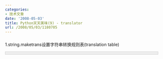 ```yaml
---
categories:
- 技术文章
date: '2008-05-03'
title: Python天天美味(9) - translator
url: /2008/05/03/1180705
---
```



### 
1.string.maketrans设置字符串转换规则表(translation table)

<div style="border: 1px solid #cccccc; padding: 4px 5px 4px 4px; background-color: #eeeeee; font-size: 13px; width: 98%;"><!--

Code highlighting produced by Actipro CodeHighlighter (freeware)

http://www.CodeHighlighter.com/

-->![](http://www.cnblogs.com/Images/OutliningIndicators/None.gif)<span style="color: #000000;">allchars&nbsp;</span><span style="color: #000000;">=</span><span style="color: #000000;">&nbsp;string.maketrans(</span><span style="color: #800000;">''</span><span style="color: #000000;">,&nbsp;</span><span style="color: #800000;">''</span><span style="color: #000000;">)</span><span style="color: #008000;">#</span><span style="color: #008000;">所有的字符串，即不替换字符串

&nbsp;&nbsp; </span>aTob = string.maketrans('a','b')<span style="color: #008000;">#将字符a转换为字符b</span></div>

### 
2.translate函数进行字符串的替换和删除，第一个参数是字符串转换规则表(translation table)，第二个参数是要删除的字符串。比如，要将字符串s中的所有e替换为a，同时要删除所有的o

<div style="border: 1px solid #cccccc; padding: 4px 5px 4px 4px; background-color: #eeeeee; font-size: 13px; width: 98%;"><!--

Code highlighting produced by Actipro CodeHighlighter (freeware)

http://www.CodeHighlighter.com/

-->![](http://www.cnblogs.com/Images/OutliningIndicators/None.gif)<span style="color: #000000;">aTob&nbsp;</span><span style="color: #000000;">=</span><span style="color: #000000;">&nbsp;string.maketrans(</span><span style="color: #800000;">'</span><span style="color: #800000;">e</span><span style="color: #800000;">'</span><span style="color: #000000;">,</span><span style="color: #800000;">'</span><span style="color: #800000;">a</span><span style="color: #800000;">'</span><span style="color: #000000;">)

![](http://www.cnblogs.com/Images/OutliningIndicators/None.gif)s&nbsp;</span><span style="color: #000000;">=</span><span style="color: #000000;">&nbsp;</span><span style="color: #800000;">'</span><span style="color: #800000;">hello&nbsp;python</span><span style="color: #800000;">'</span><span style="color: #000000;">

![](http://www.cnblogs.com/Images/OutliningIndicators/None.gif)</span><span style="color: #0000ff;">print</span><span style="color: #000000;">&nbsp;s.translate(aTob,&nbsp;</span><span style="color: #800000;">'</span><span style="color: #800000;">o</span><span style="color: #800000;">'</span><span style="color: #000000;">)</span></div>

输出结果：

hall pythn

### 
3.假如我们这样使用

<div style="border: 1px solid #cccccc; padding: 4px 5px 4px 4px; background-color: #eeeeee; font-size: 13px; width: 98%;"><!--

Code highlighting produced by Actipro CodeHighlighter (freeware)

http://www.CodeHighlighter.com/

-->![](http://www.cnblogs.com/Images/OutliningIndicators/None.gif)<span style="color: #000000;">allchars&nbsp;</span><span style="color: #000000;">=</span><span style="color: #000000;">&nbsp;string.maketrans(</span><span style="color: #800000;">''</span><span style="color: #000000;">,&nbsp;</span><span style="color: #800000;">''</span><span style="color: #000000;">)

![](http://www.cnblogs.com/Images/OutliningIndicators/None.gif)k&nbsp;</span><span style="color: #000000;">=</span><span style="color: #000000;">&nbsp;allchars.translate(allchars,&nbsp;</span><span style="color: #800000;">'</span><span style="color: #800000;">a</span><span style="color: #800000;">'</span><span style="color: #000000;">)</span></div>
allchars表示所有的字符串，而k表示从所有的字符串中去除掉字符a，就是说所有的字符，除了a，因此，我们再调用如下方法时：

<div style="border: 1px solid #cccccc; padding: 4px 5px 4px 4px; background-color: #eeeeee; font-size: 13px; width: 98%;"><!--

Code highlighting produced by Actipro CodeHighlighter (freeware)

http://www.CodeHighlighter.com/

-->![](http://www.cnblogs.com/Images/OutliningIndicators/None.gif)<span style="color: #000000;">s&nbsp;</span><span style="color: #000000;">=</span><span style="color: #000000;">&nbsp;</span><span style="color: #800000;">'</span><span style="color: #800000;">abc</span><span style="color: #800000;">'</span><span style="color: #000000;">

![](http://www.cnblogs.com/Images/OutliningIndicators/None.gif)</span><span style="color: #0000ff;">print</span><span style="color: #000000;">&nbsp;s.translate(allchars,&nbsp;k)</span></div>
字面意思是，输出&#8220;字符串s中除去任何不是字符a的字符",即，只输出字符a，因此输出结果为：

a

### 
4.现在，已经不难理解下面这个函数了

<div style="border: 1px solid #cccccc; padding: 4px 5px 4px 4px; background-color: #eeeeee; font-size: 13px; width: 98%;"><!--

Code highlighting produced by Actipro CodeHighlighter (freeware)

http://www.CodeHighlighter.com/

-->![](http://www.cnblogs.com/Images/OutliningIndicators/None.gif)<span style="color: #0000ff;">import</span><span style="color: #000000;">&nbsp;string

![](http://www.cnblogs.com/Images/OutliningIndicators/None.gif)</span><span style="color: #0000ff;">def</span><span style="color: #000000;">&nbsp;translator(frm</span><span style="color: #000000;">=</span><span style="color: #800000;">''</span><span style="color: #000000;">,&nbsp;to</span><span style="color: #000000;">=</span><span style="color: #800000;">''</span><span style="color: #000000;">,&nbsp;delete</span><span style="color: #000000;">=</span><span style="color: #800000;">''</span><span style="color: #000000;">,&nbsp;keep</span><span style="color: #000000;">=</span><span style="color: #000000;">None):

![](http://www.cnblogs.com/Images/OutliningIndicators/None.gif)&nbsp;&nbsp;&nbsp;&nbsp;</span><span style="color: #0000ff;">if</span><span style="color: #000000;">&nbsp;len(to)&nbsp;</span><span style="color: #000000;">==</span><span style="color: #000000;">&nbsp;</span><span style="color: #000000;">1</span><span style="color: #000000;">:

![](http://www.cnblogs.com/Images/OutliningIndicators/None.gif)&nbsp;&nbsp;&nbsp;&nbsp;&nbsp;&nbsp;&nbsp;&nbsp;to&nbsp;</span><span style="color: #000000;">=</span><span style="color: #000000;">&nbsp;to&nbsp;</span><span style="color: #000000;">*</span><span style="color: #000000;">&nbsp;len(frm)

![](http://www.cnblogs.com/Images/OutliningIndicators/None.gif)&nbsp;&nbsp;&nbsp;&nbsp;trans&nbsp;</span><span style="color: #000000;">=</span><span style="color: #000000;">&nbsp;string.maketrans(frm,&nbsp;to)

![](http://www.cnblogs.com/Images/OutliningIndicators/None.gif)&nbsp;&nbsp;&nbsp;&nbsp;</span><span style="color: #0000ff;">if</span><span style="color: #000000;">&nbsp;keep&nbsp;</span><span style="color: #0000ff;">is</span><span style="color: #000000;">&nbsp;</span><span style="color: #0000ff;">not</span><span style="color: #000000;">&nbsp;None:

![](http://www.cnblogs.com/Images/OutliningIndicators/None.gif)&nbsp;&nbsp;&nbsp;&nbsp;&nbsp;&nbsp;&nbsp;&nbsp;allchars&nbsp;</span><span style="color: #000000;">=</span><span style="color: #000000;">&nbsp;string.maketrans(</span><span style="color: #800000;">''</span><span style="color: #000000;">,&nbsp;</span><span style="color: #800000;">''</span><span style="color: #000000;">)

![](http://www.cnblogs.com/Images/OutliningIndicators/None.gif)&nbsp;&nbsp;&nbsp;&nbsp;&nbsp;&nbsp;&nbsp;&nbsp;delete&nbsp;</span><span style="color: #000000;">=</span><span style="color: #000000;">&nbsp;allchars.translate(allchars,&nbsp;keep.translate(allchars,&nbsp;delete))

![](http://www.cnblogs.com/Images/OutliningIndicators/None.gif)&nbsp;&nbsp;&nbsp;&nbsp;</span><span style="color: #0000ff;">def</span><span style="color: #000000;">&nbsp;translate(s):

![](http://www.cnblogs.com/Images/OutliningIndicators/None.gif)&nbsp;&nbsp;&nbsp;&nbsp;&nbsp;&nbsp;&nbsp;&nbsp;</span><span style="color: #0000ff;">return</span><span style="color: #000000;">&nbsp;s.translate(trans,&nbsp;delete)

![](http://www.cnblogs.com/Images/OutliningIndicators/None.gif)&nbsp;&nbsp;&nbsp;&nbsp;</span><span style="color: #0000ff;">return</span><span style="color: #000000;">&nbsp;translate</span></div>
调用：

<div style="border: 1px solid #cccccc; padding: 4px 5px 4px 4px; background-color: #eeeeee; font-size: 13px; width: 98%;"><!--

Code highlighting produced by Actipro CodeHighlighter (freeware)

http://www.CodeHighlighter.com/

-->![](http://www.cnblogs.com/Images/OutliningIndicators/None.gif)<span style="color: #000000;">digits_only&nbsp;</span><span style="color: #000000;">=</span><span style="color: #000000;">&nbsp;translator(keep</span><span style="color: #000000;">=</span><span style="color: #000000;">string.digits)

![](http://www.cnblogs.com/Images/OutliningIndicators/None.gif)</span><span style="color: #0000ff;">print</span><span style="color: #000000;">&nbsp;digits_only(</span><span style="color: #800000;">'</span><span style="color: #800000;">Chris&nbsp;Perkins&nbsp;:&nbsp;224-7992</span><span style="color: #800000;">'</span><span style="color: #000000;">)

![](http://www.cnblogs.com/Images/OutliningIndicators/None.gif)

![](http://www.cnblogs.com/Images/OutliningIndicators/None.gif)digits_to_hash&nbsp;</span><span style="color: #000000;">=</span><span style="color: #000000;">&nbsp;translator(frm</span><span style="color: #000000;">=</span><span style="color: #000000;">string.digits,&nbsp;to</span><span style="color: #000000;">=</span><span style="color: #800000;">'</span><span style="color: #800000;">#</span><span style="color: #800000;">'</span><span style="color: #000000;">)

![](http://www.cnblogs.com/Images/OutliningIndicators/None.gif)</span><span style="color: #0000ff;">print</span><span style="color: #000000;">&nbsp;digits_to_hash(</span><span style="color: #800000;">'</span><span style="color: #800000;">Chris&nbsp;Perkins&nbsp;:&nbsp;224-7992</span><span style="color: #800000;">'</span><span style="color: #000000;">)</span></div>
输出结果：

2247992

Chris Perkins : ###-####

#### [Python  天天美味系列（总）](http://www.cnblogs.com/coderzh/archive/2008/07/08/pythoncookbook.html)  
[Python    天天美味(7) - 连接字符串(join %)](http://www.cnblogs.com/coderzh/archive/2008/05/03/1180563.html) &nbsp;   
  
[Python    天天美味(8) - 字符串中的字符倒转](http://www.cnblogs.com/coderzh/archive/2008/05/03/1180584.html) 
  
[Python    天天美味(9) - translator](http://www.cnblogs.com/coderzh/archive/2008/05/03/1180705.html) &nbsp;
  
[Python    天天美味(10) - 除法小技巧](http://www.cnblogs.com/coderzh/archive/2008/05/04/1181250.html) &nbsp;
  
[Python    天天美味(11) - 可爱的大小写](http://www.cnblogs.com/coderzh/archive/2008/05/04/1181340.html) 

... 
  
[](http://www.cnblogs.com/coderzh/archive/2010/04/27/python-cookbook33-Decorators.html)